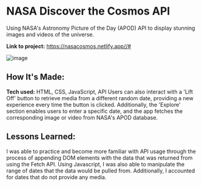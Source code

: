 # NASA Discover the Cosmos API
Using NASA's Astronomy Picture of the Day (APOD) API to display stunning images and videos of the universe. 

**Link to project:** https://nasacosmos.netlify.app//#

![image](images/screenshot.png)

## How It's Made:

**Tech used:** HTML, CSS, JavaScript, API
Users can also interact with a 'Lift Off' button to retrieve media from a different random date, providing a new experience every time the button is clicked. Additionally, the 'Explore' section enables users to enter a specific date, and the app fetches the corresponding image or video from NASA's APOD database.

## Lessons Learned:

I was able to practice and become more familiar with API usage through the process of appending DOM elements with the data that was returned from using the Fetch API. Using Javascript, I was also able to manipulate the range of dates that the data would be pulled from. Additionally, I accounted for dates that do not provide any media.

